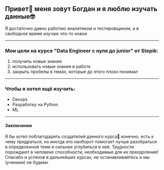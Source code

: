 ## Привет👋 меня зовут Богдан и я люблю изучать данные🤓
Я достаточно давно работаю аналитиком и тестировщиком, а в свободное время изучаю что-то новое
***
### Мои цели на курсе "Data Engineer с нуля до junior" от Stepik:
1) получить новые знания
2) использовать новые знания в работе
3) закрыть пробелы в темах, которые до этого плохо понимал
***
### Чтобы я хотел ещё изучить:
* Devops
* Разработку на Python
* ML
***
#### Заключение
Я бы хотел поблагодарить создателей данного курса🤝 конечно, есть к чему придраться, но иногда это наоборот помогает лучше разобраться в определенной теме и сильнее углубиться в неё. Трудности порождают в человеке способности, необходимые для их преодоления! Спасибо и успехов в дальнейших курсах, не останавливайтесь и мы (ученики) не будем✊

